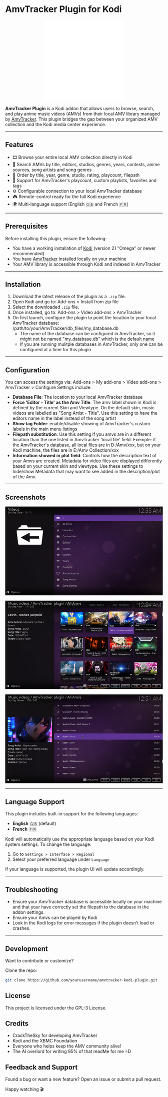 # AmvTracker Plugin for Kodi

<p align="center">
  <img src="https://github.com/spoichiche/KodiAmvTrackerPlugin/blob/master/plugin.video.amvtracker/resources/icon.png">
</p>

**AmvTracker Plugin** is a Kodi addon that allows users to browse, search, and play anime music videos (AMVs) from their local AMV library managed by [AmvTracker](https://github.com/bsobotka/amv_tracker). This plugin bridges the gap between your organized AMV collection and the Kodi media center experience.

---

## Features

- 🎞 Browse your entire local AMV collection directly in Kodi
- 🔎 Search AMVs by title, editors, studios, genres, years, contests, anime sources, song artists and song genres
- 📶 Order by title, year, genre, studio, rating, playcount, filepath
- 📂 Support for AmvTracker's playcount, custom playlists, favorites and tags
- ⚙ Configurable connection to your local AmvTracker database
- 🎮 Remote-control ready for the full Kodi experience
- 🌍 Multi-language support (English 🇬🇧 and French 🇫🇷)

---

## Prerequisites

Before installing this plugin, ensure the following:

- You have a working installation of [Kodi](https://kodi.tv/) (version 21 "Omega" or newer recommended)
- You have [AmvTracker](https://github.com/bsobotka/amv_tracker) installed locally on your machine
- Your AMV library is accessible through Kodi and indexed in AmvTracker

---

## Installation

1. Download the latest release of the plugin as a `.zip` file.
2. Open Kodi and go to:
   Add-ons > Install from zip file
4. Select the downloaded `.zip` file.
5. Once installed, go to:
   Add-ons > Video add-ons > AmvTracker
6. On first launch, configure the plugin to point the location to your local AmvTracker database:
   /path/to/your/AmvTracker/db_files/my_database.db
   - The name of the database can be configured in AmvTracker, so it might not be named "my_database.db" which is the default name
   - If you are running mulitple databases in AmvTracker, only one can be configured at a time for this plugin

---

## Configuration

You can access the settings via: 
  Add-ons > My add-ons > Video add-ons > AmvTracker > Configure
Settings include:
- **Database File**: The location to your local AmvTracker database
- **Force 'Editor - Title' as the Amv Title**: The amv label shown in Kodi is defined by the current Skin and Viewtype. On the default skin, music videos are labelled as "Song Artist - Title". Use this setting to have the editors name in the label instead of the song artist
- **Show tag Folder**: enable/disable showing of AmvTracker's custom labels in the main menu listings
- **Filepath substitution**: Use this setting if you amvs are in a different location than the one listed in AmvTracker 'local file' field. Exemple: if the AmvTracker's database, all local files are in D:/Amv/xxx, but on your Kodi machine, the files are in E:/Amv Collection/xxx
- **Information showed in plot field**: Controls how the description text of your Amvs are created. Metadata for video files are displayed differently based on your current skin and viewtype. Use these settings to hide/show Metadata that may want to see added in the description/plot of the Amv.

---

## Screenshots

![alt text](https://github.com/spoichiche/KodiAmvTrackerPlugin/blob/master/plugin.video.amvtracker/resources/screenshots/screenshot-01.jpg)

![alt text](https://github.com/spoichiche/KodiAmvTrackerPlugin/blob/master/plugin.video.amvtracker/resources/screenshots/screenshot-02.jpg)

![alt text](https://github.com/spoichiche/KodiAmvTrackerPlugin/blob/master/plugin.video.amvtracker/resources/screenshots/screenshot-03.jpg)

---

## Language Support

This plugin includes built-in support for the following languages:

- **English** 🇬🇧 (default)
- **French** 🇫🇷

Kodi will automatically use the appropriate language based on your Kodi system settings. To change the language:

1. Go to `Settings > Interface > Regional`
2. Select your preferred language under `Language`

If your language is supported, the plugin UI will update accordingly.

---

## Troubleshooting

- Ensure your AmvTracker database is accessible locally on your machine and that your have correctly set the filepath to the database in the addon settings.
- Ensure your Amvs can be played by Kodi
- Look in the Kodi logs for error messages if the plugin doesn't load or crashes.

---

## Development

Want to contribute or customize?

Clone the repo:
```bash
git clone https://github.com/yourusername/amvtracker-kodi-plugin.git
````

## License

This project is licensed under the GPL-3 License.

## Credits
- CrackTheSky for developing AmvTracker
- Kodi and the XBMC Foundation
- Everyone who helps keep the AMV community alive!
- The AI overlord for writing 95% of that readMe for me =D

## Feedback and Support

Found a bug or want a new feature? Open an issue or submit a pull request.

Happy watching 🎬

